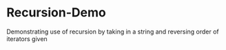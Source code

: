 # Recursion-Demo
Demonstrating use of recursion by taking in a string and reversing order of iterators given
